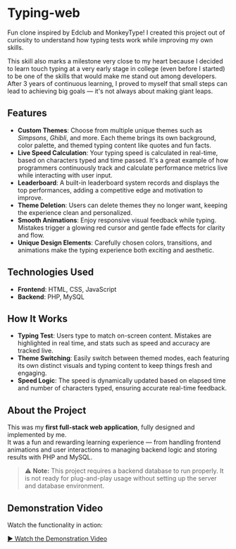 # Typing-web

Fun clone inspired by Edclub and MonkeyType! I created this project out of curiosity to understand how typing tests work while improving my own skills. 

This skill also marks a milestone very close to my heart because I decided to learn touch typing at a very early stage in college (even before I started) to be one of the skills that would make me stand out among developers. After 3 years of continuous learning, I proved to myself that small steps can lead to achieving big goals — it's not always about making giant leaps.

## Features

- **Custom Themes**: Choose from multiple unique themes such as *Simpsons*, *Ghibli*, and more. Each theme brings its own background, color palette, and themed typing content like quotes and fun facts.
- **Live Speed Calculation**: Your typing speed is calculated in real-time, based on characters typed and time passed. It's a great example of how programmers continuously track and calculate performance metrics live while interacting with user input.
- **Leaderboard**: A built-in leaderboard system records and displays the top performances, adding a competitive edge and motivation to improve.
- **Theme Deletion**: Users can delete themes they no longer want, keeping the experience clean and personalized.
- **Smooth Animations**: Enjoy responsive visual feedback while typing. Mistakes trigger a glowing red cursor and gentle fade effects for clarity and flow.
- **Unique Design Elements**: Carefully chosen colors, transitions, and animations make the typing experience both exciting and aesthetic.

## Technologies Used

- **Frontend**: HTML, CSS, JavaScript  
- **Backend**: PHP, MySQL

## How It Works

- **Typing Test**: Users type to match on-screen content. Mistakes are highlighted in real time, and stats such as speed and accuracy are tracked live.
- **Theme Switching**: Easily switch between themed modes, each featuring its own distinct visuals and typing content to keep things fresh and engaging.
- **Speed Logic**: The speed is dynamically updated based on elapsed time and number of characters typed, ensuring accurate real-time feedback.

## About the Project

This was my **first full-stack web application**, fully designed and implemented by me.  
It was a fun and rewarding learning experience — from handling frontend animations and user interactions to managing backend logic and storing results with PHP and MySQL.

> ⚠️ **Note:** This project requires a backend database to run properly. It is not ready for plug-and-play usage without setting up the server and database environment.

## Demonstration Video

Watch the functionality in action:

[▶️ Watch the Demonstration Video](.demonstrative_video/video.mp4)

